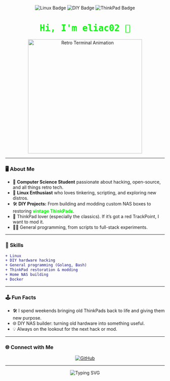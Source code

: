 <!-- Retro Hacker Profile for eliac02 -->

<p align="center">
  <img src="https://img.shields.io/badge/Linux-000?style=for-the-badge&logo=linux&logoColor=green" alt="Linux Badge">
  <img src="https://img.shields.io/badge/DIY-000?style=for-the-badge&logo=github&logoColor=green" alt="DIY Badge">
  <img src="https://img.shields.io/badge/ThinkPad-000?style=for-the-badge&logo=ibm&logoColor=green" alt="ThinkPad Badge">
</p>

<h1 align="center" style="color:#00ff00; font-family:monospace;">
  Hi, I'm eliac02 👾
</h1>

<p align="center">
  <img src="https://user-images.githubusercontent.com/eliac02/retro-terminal.gif" width="360" alt="Retro Terminal Animation"/>
</p>

---

### 🖥️ About Me

- 💾 **Computer Science Student** passionate about hacking, open-source, and all things retro tech.
- 🐧 **Linux Enthusiast** who loves tinkering, scripting, and exploring new distros.
- 🛠️ **DIY Projects:** From building and modding custom NAS boxes to restoring <b style="color:#00ff00;">vintage ThinkPads</b>.
- 💚 ThinkPad lover (especially the classics). If it’s got a red TrackPoint, I want to mod it.
- 👨‍💻 General programming, from scripts to full-stack experiments.

---

### 🔧 Skills

```diff
+ Linux
+ DIY hardware hacking
+ General programming (Golang, Bash)
+ ThinkPad restoration & modding
+ Home NAS building
+ Docker
```

---

### 🕹️ Fun Facts

- 🛠️ I spend weekends bringing old ThinkPads back to life and giving them new purpose.
- 🌐 DIY NAS builder: turning old hardware into something useful.
- 💡 Always on the lookout for the next hack or mod.

---

### 🌐 Connect with Me

<p align="center">
  <a href="https://github.com/eliac02" target="_blank">
    <img src="https://img.shields.io/badge/GitHub-eliac02-000?style=for-the-badge&logo=github&logoColor=green" alt="GitHub">
  </a>
</p>

---

<p align="center">
  <img src="https://readme-typing-svg.demolab.com?font=Fira+Code&duration=2000&pause=1000&color=00FF00&center=true&vCenter=true&width=435&lines=Always+hacking.+Always+learning.;Restoring+retro+tech+one+ThinkPad+at+a+time.;Linux+inside+%F0%9F%90%A7" alt="Typing SVG">
</p>
